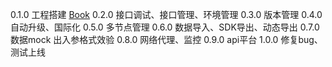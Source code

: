 0.1.0 工程搭建
[Book](./1.md) 
0.2.0 接口调试、接口管理、环境管理
0.3.0 版本管理
0.4.0 自动升级、国际化
0.5.0 多节点管理
0.6.0 数据导入、SDK导出、动态导出
0.7.0 数据mock 出入参格式效验
0.8.0 网络代理、监控
0.9.0 api平台
1.0.0 修复bug、测试上线
